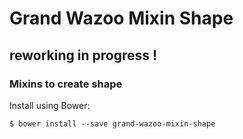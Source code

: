 Grand Wazoo Mixin Shape
=======================

## reworking in progress !

### Mixins to create shape

Install using Bower:

    $ bower install --save grand-wazoo-mixin-shape